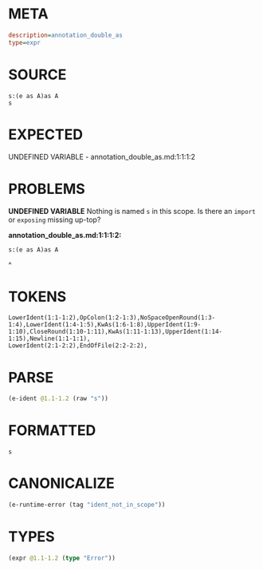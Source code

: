 # META
~~~ini
description=annotation_double_as
type=expr
~~~
# SOURCE
~~~roc
s:(e as A)as A
s
~~~
# EXPECTED
UNDEFINED VARIABLE - annotation_double_as.md:1:1:1:2
# PROBLEMS
**UNDEFINED VARIABLE**
Nothing is named `s` in this scope.
Is there an `import` or `exposing` missing up-top?

**annotation_double_as.md:1:1:1:2:**
```roc
s:(e as A)as A
```
^


# TOKENS
~~~zig
LowerIdent(1:1-1:2),OpColon(1:2-1:3),NoSpaceOpenRound(1:3-1:4),LowerIdent(1:4-1:5),KwAs(1:6-1:8),UpperIdent(1:9-1:10),CloseRound(1:10-1:11),KwAs(1:11-1:13),UpperIdent(1:14-1:15),Newline(1:1-1:1),
LowerIdent(2:1-2:2),EndOfFile(2:2-2:2),
~~~
# PARSE
~~~clojure
(e-ident @1.1-1.2 (raw "s"))
~~~
# FORMATTED
~~~roc
s
~~~
# CANONICALIZE
~~~clojure
(e-runtime-error (tag "ident_not_in_scope"))
~~~
# TYPES
~~~clojure
(expr @1.1-1.2 (type "Error"))
~~~
